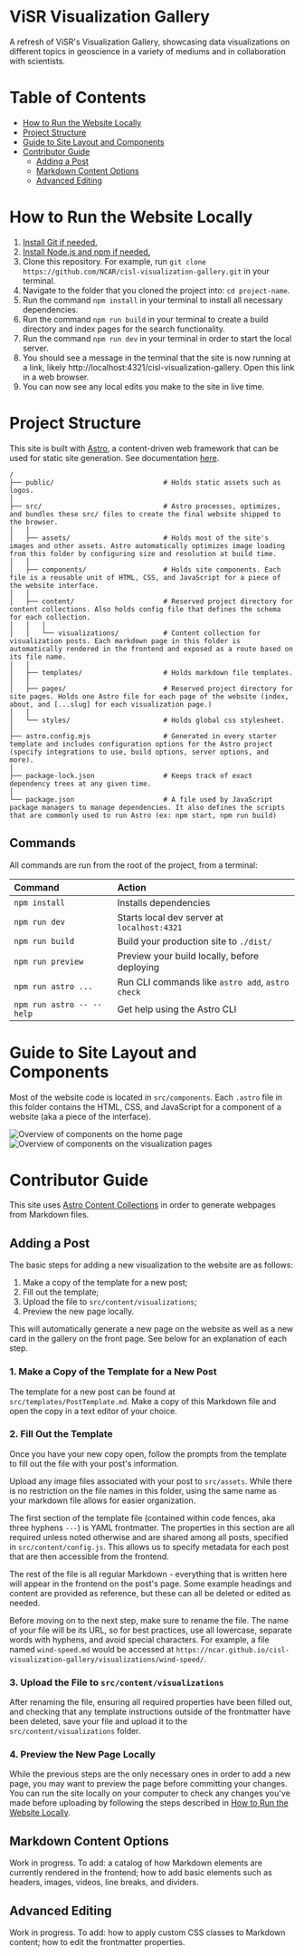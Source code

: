 # ViSR Visualization Gallery

A refresh of ViSR's Visualization Gallery, showcasing data visualizations on different topics in geoscience in a variety of mediums and in collaboration with scientists.

# Table of Contents
- [How to Run the Website Locally](#how-to-run-the-website-locally)
- [Project Structure](#project-structure)
- [Guide to Site Layout and Components](#guide-to-site-layout-and-components)
- [Contributor Guide](#contributor-guide)
  - [Adding a Post](#adding-a-post)
  - [Markdown Content Options](#markdown-content-options)
  - [Advanced Editing](#advanced-editing)

# How to Run the Website Locally

1. [Install Git if needed.](https://git-scm.com/book/en/v2/Getting-Started-Installing-Git)
2. [Install Node.js and npm if needed.](https://docs.npmjs.com/downloading-and-installing-node-js-and-npm)
3. Clone this repository. For example, run `git clone https://github.com/NCAR/cisl-visualization-gallery.git` in your terminal.
4. Navigate to the folder that you cloned the project into: `cd project-name`.
5. Run the command `npm install` in your terminal to install all necessary dependencies.
6. Run the command `npm run build` in your terminal to create a build directory and index pages for the search functionality.
7. Run the command `npm run dev` in your terminal in order to start the local server.
8. You should see a message in the terminal that the site is now running at a link, likely http://localhost:4321/cisl-visualization-gallery. Open this link in a web browser.
9. You can now see any local edits you make to the site in live time.

# Project Structure

This site is built with [Astro](https://astro.build/), a content-driven web framework that can be used for static site generation. See documentation [here](https://docs.astro.build).  

```text
/
├── public/                           # Holds static assets such as logos.
│
├── src/                              # Astro processes, optimizes, and bundles these src/ files to create the final website shipped to the browser.
│   │
│   ├── assets/                       # Holds most of the site's images and other assets. Astro automatically optimizes image loading from this folder by configuring size and resolution at build time.
│   │
│   ├── components/                   # Holds site components. Each file is a reusable unit of HTML, CSS, and JavaScript for a piece of the website interface.
│   │
│   ├── content/                      # Reserved project directory for content collections. Also holds config file that defines the schema for each collection.
│   │   │
│   │   └── visualizations/           # Content collection for visualization posts. Each markdown page in this folder is automatically rendered in the frontend and exposed as a route based on its file name.
│   │
│   ├── templates/                    # Holds markdown file templates.
│   │
│   ├── pages/                        # Reserved project directory for site pages. Holds one Astro file for each page of the website (index, about, and [...slug] for each visualization page.)
│   │
│   └── styles/                       # Holds global css stylesheet.
│
├── astro.config.mjs                  # Generated in every starter template and includes configuration options for the Astro project (specify integrations to use, build options, server options, and more).
│
├── package-lock.json                 # Keeps track of exact dependency trees at any given time.
│
└── package.json                      # A file used by JavaScript package managers to manage dependencies. It also defines the scripts that are commonly used to run Astro (ex: npm start, npm run build)
```

## Commands

All commands are run from the root of the project, from a terminal:

| Command                   | Action                                           |
| :------------------------ | :----------------------------------------------- |
| `npm install`             | Installs dependencies                            |
| `npm run dev`             | Starts local dev server at `localhost:4321`      |
| `npm run build`           | Build your production site to `./dist/`          |
| `npm run preview`         | Preview your build locally, before deploying     |
| `npm run astro ...`       | Run CLI commands like `astro add`, `astro check` |
| `npm run astro -- --help` | Get help using the Astro CLI                     |

# Guide to Site Layout and Components

Most of the website code is located in `src/components`. Each `.astro` file in this folder contains the HTML, CSS, and JavaScript for a component of a website (aka a piece of the interface). 

![Overview of components on the home page](public/HomeComponents.png)
![Overview of components on the visualization pages](public/PostComponents.png)

# Contributor Guide

This site uses [Astro Content Collections](https://docs.astro.build/en/guides/content-collections/) in order to generate webpages from Markdown files.

## Adding a Post

The basic steps for adding a new visualization to the website are as follows:
1. Make a copy of the template for a new post;
2. Fill out the template;
3. Upload the file to `src/content/visualizations`;
4. Preview the new page locally.

This will automatically generate a new page on the website as well as a new card in the gallery on the front page. See below for an explanation of each step.

### 1. Make a Copy of the Template for a New Post

The template for a new post can be found at `src/templates/PostTemplate.md`. Make a copy of this Markdown file and open the copy in a text editor of your choice.

### 2. Fill Out the Template

Once you have your new copy open, follow the prompts from the template to fill out the file with your post's information. 

Upload any image files associated with your post to `src/assets`. While there is no restriction on the file names in this folder, using the same name as your markdown file allows for easier organization.

The first section of the template file (contained within code fences, aka three hyphens `---`) is YAML frontmatter. The properties in this section are all required unless noted otherwise and are shared among all posts, specified in `src/content/config.js`. This allows us to specify metadata for each post that are then accessible from the frontend.

The rest of the file is all regular Markdown - everything that is written here will appear in the frontend on the post's page. Some example headings and content are provided as reference, but these can all be deleted or edited as needed.

Before moving on to the next step, make sure to rename the file. The name of your file will be its URL, so for best practices, use all lowercase, separate words with hyphens, and avoid special characters. For example, a file named `wind-speed.md` would be accessed at `https://ncar.github.io/cisl-visualization-gallery/visualizations/wind-speed/`.

### 3. Upload the File to `src/content/visualizations`

After renaming the file, ensuring all required properties have been filled out, and checking that any template instructions outside of the frontmatter have been deleted, save your file and upload it to the `src/content/visualizations` folder.

### 4. Preview the New Page Locally

While the previous steps are the only necessary ones in order to add a new page, you may want to preview the page before committing your changes. You can run the site locally on your computer to check any changes you've made before uploading by following the steps described in [How to Run the Website Locally](#how-to-run-the-website-locally).

## Markdown Content Options

Work in progress. To add: a catalog of how Markdown elements are currently rendered in the frontend; how to add basic elements such as headers, images, videos, line breaks, and dividers.

## Advanced Editing

Work in progress. To add: how to apply custom CSS classes to Markdown content; how to edit the frontmatter properties.
